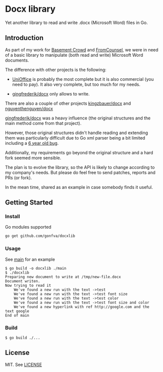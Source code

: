 # Docx library

Yet another library to read and write .docx (Microsoft Word) files in Go.

## Introduction

As part of my work for [Basement Crowd](https://www.basementcrowd.com) and [FromCounsel](https://www.fromcounsel.com), we were in need of a basic library to manipulate (both read and write) Microsoft Word documents.

The difference with other projects is the following:

- [UniOffice](https://github.com/unidoc/unioffice) is probably the most complete but it is also commercial (you need to pay). It also very complete, but too much for my needs.

- [gingfrederik/docx](https://github.com/gingfrederik/docx) only allows to write.

There are also a couple of other projects [kingzbauer/docx](https://github.com/kingzbauer/docx) and [nguyenthenguyen/docx](https://github.com/nguyenthenguyen/docx)

[gingfrederik/docx](https://github.com/gingfrederik/docx) was a heavy influence (the original structures and the main method come from that project).

However, those original structures didn't handle reading and extending them was particularly difficult due to Go xml parser being a bit limited including a [6 year old bug](https://github.com/golang/go/issues/9519).

Additionally, my requirements go beyond the original structure and a hard fork seemed more sensible.

The plan is to evolve the library, so the API is likely to change according to my company's needs. But please do feel free to send patches, reports and PRs (or fork).

In the mean time, shared as an example in case somebody finds it useful.

## Getting Started

### Install

Go modules supported

```sh
go get github.com/gonfva/docxlib
```

### Usage

See [main](main/main.go) for an example

```
$ go build -o docxlib ./main
$ ./docxlib
Preparing new document to write at /tmp/new-file.docx
Document writen.
Now trying to read it
	We've found a new run with the text ->test
	We've found a new run with the text ->test font size
	We've found a new run with the text ->test color
	We've found a new run with the text ->test font size and color
	We've found a new hyperlink with ref http://google.com and the text google
End of main
```

### Build

```
$ go build ./...
```

## License

MIT. See [LICENSE](LICENSE)
